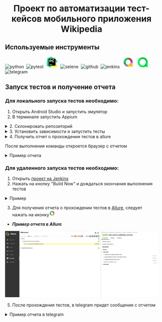 <h1 align="center"> Проект по автоматизации тест-кейсов мобильного приложения Wikipedia </h1>

## Используемые инструменты

<div>
<img src="https://user-images.githubusercontent.com/25181517/183423507-c056a6f9-1ba8-4312-a350-19bcbc5a8697.png" title="python" alt="python" width="40" height="40"/>&nbsp  
<img src="https://user-images.githubusercontent.com/25181517/184117132-9e89a93b-65fb-47c3-91e7-7d0f99e7c066.png" title="pytest" alt="pytest" width="40" height="40"/>&nbsp  
<img src="https://raw.githubusercontent.com/devicons/devicon/master/icons/pycharm/pycharm-original.svg" title="pycharm" alt="pycharm" width="40" height="40"/>&nbsp
<img src="https://user-images.githubusercontent.com/25181517/184103699-d1b83c07-2d83-4d99-9a1e-83bd89e08117.png" title="selene" alt="selene" width="40" height="40"/>&nbsp  
<img src="https://img.icons8.com/?size=100&id=3tC9EQumUAuq&format=png&color=000000" title="github" alt="github" width="40" height="40"/>&nbsp  
<img src="https://user-images.githubusercontent.com/25181517/179090274-733373ef-3b59-4f28-9ecb-244bea700932.png" title="jenkins" alt="jenkins" width="40" height="40"/>&nbsp
<img src="/resources/images/allure-icon.png" title="allure" alt="allure" width="40" height="40"/>&nbsp
<img src="/resources/images/AllureTestOps.png" title="allure" alt="allure" width="40" height="40"/>&nbsp
<img src="https://cdn-icons-png.flaticon.com/512/2111/2111646.png" title="telegram" alt="telegram" width="40" height="40"/>&nbsp
</div>

## Запуск тестов и получение отчета

### **Для локального запуска тестов необходимо:**

1. Открыть Android Studio и запустить эмулятор
2. В терминале запустить Appium

<details><summary>2. Склонировать репозиторий</summary>

```
https://github.com/yulya9999/wikipedia-mobile-project-tests.git
```

</details>

<details><summary>3. Установить зависимости и запустить тесты</summary>

```
python -m venv .venv
source .venv/bin/activate
pip install -r requirements.txt
pytest --context=local_emulator  # запуск теста в контексте local_emulator
pytest --context=bstack          # запуск теста в контексте bstack
```

</details>

<details><summary>4. Получить отчет о прохождении тестов в allure</summary>

```
allure serve test/allure-results/
```

</details>

После выполнения команды откроется браузер с отчетом

<details><summary>Пример отчета</summary>

<img src="resources/images/allure-report-1.png">

</details>

### **Для удаленного запуска тестов необходимо:**

1. Открыть [проект на Jenkins](https://jenkins.autotests.cloud/job/wikipedia-mobile-project-tests/)
2. Нажать на кнопку "Build Now" и дождаться окончания выполнения тестов

<details><summary>Пример</summary>

<img src="resources/images/jenkins-build-now.png">

</details>

3. Для получения отчета о прохождении тестов
   в [Allure](https://jenkins.autotests.cloud/job/wikipedia-mobile-project-tests/5/allure/), следует нажать на
   иконку<img src="/resources/images/allure-icon.png" title="allure" alt="allure" width="20" height="20"/>

- ***Пример отчета в Allure***

<img src="resources/images/allure-report-2.png">

5. После прохождения тестов, в telegram придет сообщение с отчетом

<details><summary>Пример отчета в telegram</summary>

<img src="resources/images/telegram-report.png" alt="report Telegram">

</details>


